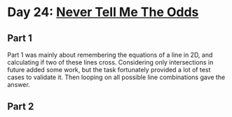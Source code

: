 # Day 24: [Never Tell Me The Odds](https://adventofcode.com/2023/day/24)

## Part 1

Part 1 was mainly about remembering the equations of a line in 2D, and calculating if two of these lines cross. Considering only intersections in future added some work, but the task fortunately provided a lot of test cases to validate it. Then looping on all possible line combinations gave the answer.

## Part 2

